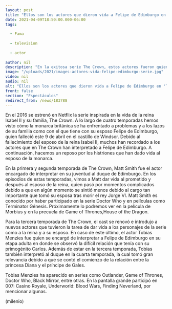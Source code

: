 ```yaml
---
layout: post
title: "Ellos son los actores que dieron vida a Felipe de Edimburgo en 'The Crown'"
date: 2021-04-09T18:50:00.000-06:00
tags:
  
  - Fama
  
  - television
  
  - actor
  
author: nil
description: "En la exitosa serie The Crown, estos actores fueron quienes interpretaron al esposo de la reina Isabel II. "
image: "/uploads/2021/images-actores-vida-felipe-edimburgo-serie.jpg"
video: nil
audio: nil
alt: "Ellos son los actores que dieron vida a Felipe de Edimburgo en 'The Crown'"
front: false
section: "Espectáculos"
redirect_from: /news/183788
---
```


En el 2016 se estrenó en Netflix la serie inspirada en la vida de la reina Isabel II y su familia, The Crown. A lo largo de cuatro temporadas hemos visto cómo la monarca británica se ha enfrentado a problemas y a los lazos de su familia como con el que tiene con su esposo Felipe de Edimburgo, quien falleció este 9 de abril en el castillo de Windsor. Debido al fallecimiento del esposo de la reina Isabel II, muchos han recordado a los actores que en The Crown han interpretado a Felipe de Edimburgo. A continuación, hacemos un reposo por los histriones que han dado vida al esposo de la monarca. 

En la primera y segunda temporada de The Crown, Matt Smith fue el actor encargado de interpretar en su juventud al duque de Edimburgo. En los episodios de estas temporadas, vimos a Matt dar vida al prometido y después al esposo de la reina, quien pasó por momentos complicados debido a que en algún momento se sintió menos debido al cargo tan importante que tomó su esposa tras morir el rey Jorge VI.
Matt Smith es conocido por haber participado en la serie Doctor Who y en películas como Terminator Génesis. Próximamente lo podremos ver en la película de Morbius y en la precuela de Game of Thrones,House of the Dragon. 

Para la tercera temporada de The Crown, el cast se renovó e introdujo a nuevos actores que tuvieron la tarea de dar vida a los personajes de la serie como a la reina y a su esposo. En caso de este último, el actor Tobias Menzies fue quien se encargó de interpretar a Felipe de Edimburgo en su etapa adulta en donde se observó la difícil relación que tenía con su primogénito Carlos. 
Además de estar en la tercera temporada, Tobias también interpretó al duque en la cuarta temporada, la cual tomó gran relevancia debido a que se contó el comienzo de la relación entre la princesa Diana y el príncipe de Gales. 

Tobias Menzies ha aparecido en series como Outlander, Game of Thrones, Doctor Who, Black Mirror, entre otras. En la pantalla grande participó en 007: Casino Royale, Underworld: Blood Wars, Finding Neverland, por mencionar algunas. 

(milenio)